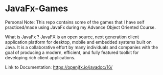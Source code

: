 # JavaFx-Games

Personal Note: This repo contains some of the games that I have self practiced/made using JavaFx during my Advance Object Oriented Course.

What is JavaFx ?
JavaFX is an open source, next generation client application platform for desktop, mobile and embedded systems built on Java. It is a collaborative effort by many individuals and companies with the goal of producing a modern, efficient, and fully featured toolkit for developing rich client applications.

Link to Documentation: https://openjfx.io/javadoc/16/
